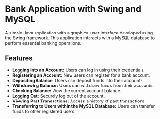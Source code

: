 # Bank Application with Swing and MySQL

A simple Java application with a graphical user interface developed using the Swing framework. This application interacts with a MySQL database to perform essential banking operations.

## Features

- **Logging into an Account:** Users can log in using their credentials.
- **Registering an Account:** New users can register for a bank account.
- **Depositing Balance:** Users can deposit funds into their accounts.
- **Withdrawing Balance:** Users can withdraw funds from their accounts.
- **Checking Balance:** View the current account balance.
- **Logging Out:** Securely log out of the account.
- **Viewing Past Transactions:** Access a history of past transactions.
- **Transferring to Users within the MySQL Database:** Users can transfer funds to other registered users.


